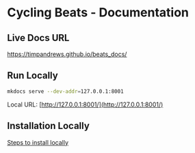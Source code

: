# Cycling Beats - Documentation

## Live Docs URL  
<a href="https://timpandrews.github.io/beats_docs/" target="_blank">https://timpandrews.github.io/beats_docs/</a>

## Run Locally
```bash 
mkdocs serve --dev-addr=127.0.0.1:8001
```
Local URL: [http://127.0.0.1:8001/](http://127.0.0.1:8001/)

## Installation Locally

[Steps to install locally](extras/mkdocs_install_locally.md)